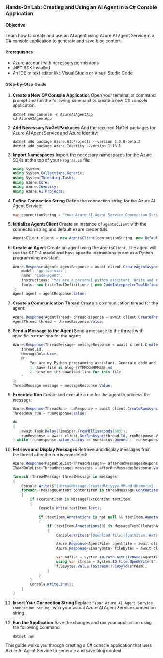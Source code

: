### Hands-On Lab: Creating and Using an AI Agent in a C# Console Application

#### Objective
Learn how to create and use an AI agent using Azure AI Agent Service in a C# console application to generate and save blog content.

#### Prerequisites
- Azure account with necessary permissions
- .NET SDK installed
- An IDE or text editor like Visual Studio or Visual Studio Code

#### Step-by-Step Guide

1. **Create a New C# Console Application**
   Open your terminal or command prompt and run the following command to create a new C# console application:
   ```
   dotnet new console -n AzureAIAgentApp
   cd AzureAIAgentApp
   ```

2. **Add Necessary NuGet Packages**
   Add the required NuGet packages for Azure AI Agent Service and Azure Identity:
   ```
   dotnet add package Azure.AI.Projects --version 1.0.0-beta.2
   dotnet add package Azure.Identity --version 1.13.1
   ```

3. **Import Namespaces**
   Import the necessary namespaces for the Azure SDKs at the top of your `Program.cs` file:
   ```csharp
   using System;
   using System.Collections.Generic;
   using System.Threading.Tasks;
   using Azure.Core;
   using Azure.Identity;
   using Azure.AI.Projects;
   ```

4. **Define Connection String**
   Define the connection string for the Azure AI Agent Service:
   ```csharp
   var connectionString = "Your Azure AI Agent Service Connection String";
   ```

5. **Initialize AgentsClient**
   Create an instance of `AgentsClient` with the connection string and default Azure credentials:
   ```csharp
   AgentsClient client = new AgentsClient(connectionString, new DefaultAzureCredential());
   ```

6. **Create an Agent**
   Create an agent using the `AgentsClient`. The agent will use the GPT-4 model and have specific instructions to act as a Python programming assistant:
   ```csharp
   Azure.Response<Agent> agentResponse = await client.CreateAgentAsync(
       model: "gpt-4o-mini",
       name: "code-agent",
       instructions: "You are a personal python assistant. Write and run code to answer questions.",
       tools: new List<ToolDefinition> { new CodeInterpreterToolDefinition() }
   );
   Agent agent = agentResponse.Value;
   ```

7. **Create a Communication Thread**
   Create a communication thread for the agent:
   ```csharp
   Azure.Response<AgentThread> threadResponse = await client.CreateThreadAsync();
   AgentThread thread = threadResponse.Value;
   ```

8. **Send a Message to the Agent**
   Send a message to the thread with specific instructions for the agent:
   ```csharp
   Azure.Response<ThreadMessage> messageResponse = await client.CreateMessageAsync(
       thread.Id,
       MessageRole.User,
       @"
           You are my Python programming assistant. Generate code and execute it according to the following requirements:
           1. Save file as blog-{YYMMDDHHMMSS}.md
           2. Give me the download link for this file
       "
   );
   ThreadMessage message = messageResponse.Value;
   ```

9. **Execute a Run**
   Create and execute a run for the agent to process the message:
   ```csharp
   Azure.Response<ThreadRun> runResponse = await client.CreateRunAsync(thread.Id, agent.Id);
   ThreadRun run = runResponse.Value;

   do
   {
       await Task.Delay(TimeSpan.FromMilliseconds(500));
       runResponse = await client.GetRunAsync(thread.Id, runResponse.Value.Id);
   } while (runResponse.Value.Status == RunStatus.Queued || runResponse.Value.Status == RunStatus.InProgress);
   ```

10. **Retrieve and Display Messages**
    Retrieve and display messages from the thread after the run is completed:
    ```csharp
    Azure.Response<PageableList<ThreadMessage>> afterRunMessagesResponse = await client.GetMessagesAsync(thread.Id);
    IReadOnlyList<ThreadMessage> messages = afterRunMessagesResponse.Value.Data;

    foreach (ThreadMessage threadMessage in messages)
    {
        Console.Write($"{threadMessage.CreatedAt:yyyy-MM-dd HH:mm:ss} - {threadMessage.Role,10}: ");
        foreach (MessageContent contentItem in threadMessage.ContentItems)
        {
            if (contentItem is MessageTextContent textItem)
            {
                Console.Write(textItem.Text);

                if (textItem.Annotations is not null && textItem.Annotations.Count > 0)
                {
                    if (textItem.Annotations[0] is MessageTextFilePathAnnotation pathItem)
                    {
                        Console.Write($"[Download file]({pathItem.Text})");

                        Azure.Response<AgentFile> agentfile = await client.GetFileAsync(pathItem.FileId);
                        Azure.Response<BinaryData> fileBytes = await client.GetFileContentAsync(pathItem.FileId);

                        var mdfile = System.IO.Path.GetFileName(agentfile.Value.Filename);
                        using var stream = System.IO.File.OpenWrite($"./blog/{mdfile}");
                        fileBytes.Value.ToStream().CopyTo(stream);
                    }
                }
            }
            Console.WriteLine();
        }
    }
    ```

11. **Insert Your Connection String**
    Replace `"Your Azure AI Agent Service Connection String"` with your actual Azure AI Agent Service connection string.

12. **Run the Application**
    Save the changes and run your application using the following command:
    ```
    dotnet run
    ```

This guide walks you through creating a C# console application that uses Azure AI Agent Service to generate and save blog content.